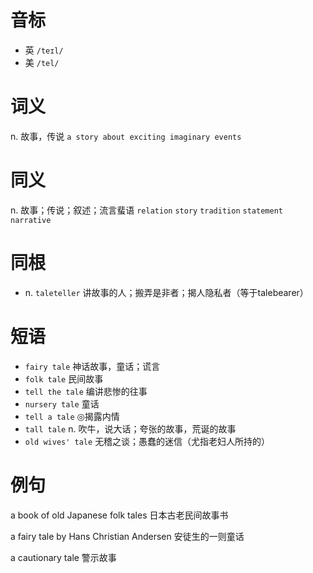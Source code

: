 # 音标

- 英 `/teɪl/`
- 美 `/tel/`

# 词义

n. 故事，传说
`a story about exciting imaginary events`

# 同义

n. 故事；传说；叙述；流言蜚语
`relation` `story` `tradition` `statement` `narrative`

# 同根

- n. `taleteller` 讲故事的人；搬弄是非者；揭人隐私者（等于talebearer）

# 短语

- `fairy tale` 神话故事，童话；谎言
- `folk tale` 民间故事
- `tell the tale` 编讲悲惨的往事
- `nursery tale` 童话
- `tell a tale` ◎揭露内情
- `tall tale` n. 吹牛，说大话；夸张的故事，荒诞的故事
- `old wives' tale` 无稽之谈；愚蠢的迷信（尤指老妇人所持的）

# 例句

a book of old Japanese folk tales
日本古老民间故事书

a fairy tale by Hans Christian Andersen
安徒生的一则童话

a cautionary tale
警示故事



